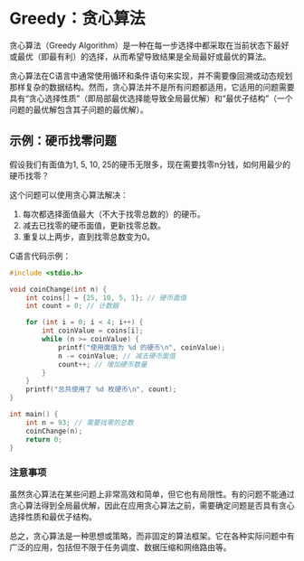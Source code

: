 # Greedy：贪心算法
贪心算法（Greedy Algorithm）是一种在每一步选择中都采取在当前状态下最好或最优（即最有利）的选择，从而希望导致结果是全局最好或最优的算法。

贪心算法在C语言中通常使用循环和条件语句来实现，并不需要像回溯或动态规划那样复杂的数据结构。然而，贪心算法并不是所有问题都适用，它适用的问题需要具有“贪心选择性质”（即局部最优选择能导致全局最优解）和“最优子结构”（一个问题的最优解包含其子问题的最优解）。

## 示例：硬币找零问题
假设我们有面值为1, 5, 10, 25的硬币无限多，现在需要找零n分钱，如何用最少的硬币找零？

这个问题可以使用贪心算法解决：

1. 每次都选择面值最大（不大于找零总数的）的硬币。
2. 减去已找零的硬币面值，更新找零总数。
3. 重复以上两步，直到找零总数变为0。

C语言代码示例：
```c
#include <stdio.h>

void coinChange(int n) {
    int coins[] = {25, 10, 5, 1}; // 硬币面值
    int count = 0; // 计数器

    for (int i = 0; i < 4; i++) {
        int coinValue = coins[i];
        while (n >= coinValue) {
            printf("使用面值为 %d 的硬币\n", coinValue);
            n -= coinValue; // 减去硬币面值
            count++; // 增加硬币数量
        }
    }
    printf("总共使用了 %d 枚硬币\n", count);
}

int main() {
    int n = 93; // 需要找零的总数
    coinChange(n);
    return 0;
}
```

### 注意事项
虽然贪心算法在某些问题上非常高效和简单，但它也有局限性。有的问题不能通过贪心算法得到全局最优解，因此在应用贪心算法之前，需要确定问题是否具有贪心选择性质和最优子结构。

总之，贪心算法是一种思想或策略，而非固定的算法框架。它在各种实际问题中有广泛的应用，包括但不限于任务调度、数据压缩和网络路由等。